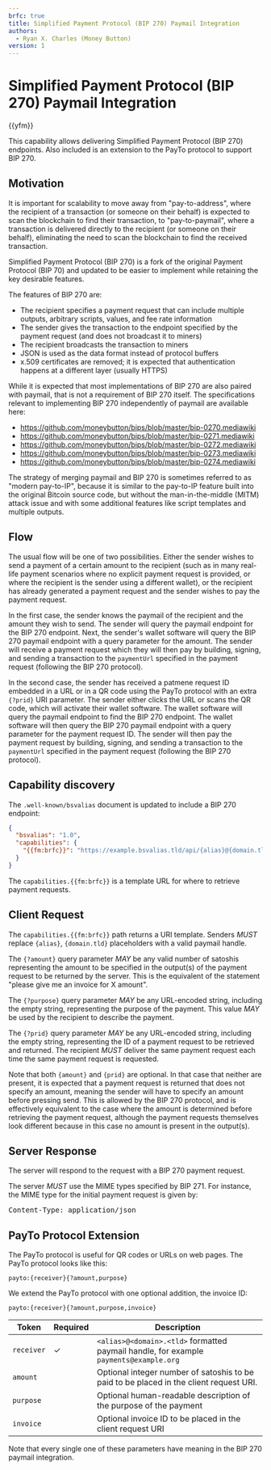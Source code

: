 ```yaml
---
brfc: true
title: Simplified Payment Protocol (BIP 270) Paymail Integration
authors:
  - Ryan X. Charles (Money Button)
version: 1
---
```

# Simplified Payment Protocol (BIP 270) Paymail Integration

{{yfm}}

This capability allows delivering Simplified Payment Protocol (BIP 270) endpoints. Also included is an extension to the PayTo protocol to support BIP 270.

## Motivation

It is important for scalability to move away from "pay-to-address", where the recipient of a transaction (or someone on their behalf) is expected to scan the blockchain to find their transaction, to "pay-to-paymail", where a transaction is delivered directly to the recipient (or someone on their behalf), eliminating the need to scan the blockchain to find the received transaction.

Simplified Payment Protocol (BIP 270) is a fork of the original Payment Protocol (BIP 70) and updated to be easier to implement while retaining the key desirable features.

The features of BIP 270 are:

- The recipient specifies a payment request that can include multiple outputs, arbitrary scripts, values, and fee rate information
- The sender gives the transaction to the endpoint specified by the payment request (and does not broadcast it to miners)
- The recipient broadcasts the transaction to miners
- JSON is used as the data format instead of protocol buffers
- x.509 certificates are removed; it is expected that authentication happens at a different layer (usually HTTPS)

While it is expected that most implementations of BIP 270 are also paired with paymail, that is not a requirement of BIP 270 itself. The specifications relevant to implementing BIP 270 independently of paymail are available here:

- https://github.com/moneybutton/bips/blob/master/bip-0270.mediawiki
- https://github.com/moneybutton/bips/blob/master/bip-0271.mediawiki
- https://github.com/moneybutton/bips/blob/master/bip-0272.mediawiki
- https://github.com/moneybutton/bips/blob/master/bip-0273.mediawiki
- https://github.com/moneybutton/bips/blob/master/bip-0274.mediawiki

The strategy of merging paymail and BIP 270 is sometimes referred to as "modern pay-to-IP", because it is similar to the pay-to-IP feature built into the original Bitcoin source code, but without the man-in-the-middle (MITM) attack issue and with some additional features like script templates and multiple outputs.

## Flow

The usual flow will be one of two possibilities. Either the sender wishes to send a payment of a certain amount to the recipient (such as in many real-life payment scenarios where no explicit payment request is provided, or where the recipient is the sender using a different wallet), or the recipient has already generated a payment request and the sender wishes to pay the payment request.

In the first case, the sender knows the paymail of the recipient and the amount they wish to send. The sender will query the paymail endpoint for the BIP 270 endpoint. Next, the sender's wallet software will query the BIP 270 paymail endpoint with a query parameter for the amount. The sender will receive a payment request which they will then pay by building, signing, and sending a transaction to the <code>paymentUrl</code> specified in the payment request (following the BIP 270 protocol).

In the second case, the sender has received a patmene request ID embedded in a URL or in a QR code using the PayTo protocol with an extra `{?prid}` URI parameter. The sender either clicks the URL or scans the QR code, which will activate their wallet software. The wallet software will query the paymail endpoint to find the BIP 270 endpoint. The wallet software will then query the BIP 270 paymail endpoint with a query parameter for the payment request ID. The sender will then pay the payment request by building, signing, and sending a transaction to the <code>paymentUrl</code> specified in the payment request (following the BIP 270 protocol).

## Capability discovery

The `.well-known/bsvalias` document is updated to include a BIP 270 endpoint:

```json
{
  "bsvalias": "1.0",
  "capabilities": {
    "{{fm:brfc}}": "https://example.bsvalias.tld/api/{alias}@{domain.tld}/{?amount,purpose,prid}"
  }
}
```

The `capabilities.{{fm:brfc}}` is a template URL for where to retrieve payment requests.

## Client Request

The `capabilities.{{fm:brfc}}` path returns a URI template. Senders _MUST_ replace `{alias}`, `{domain.tld}` placeholders with a valid paymail handle.

The `{?amount}` query parameter _MAY_ be any valid number of satoshis representing the amount to be specified in the output(s) of the payment request to be returned by the server. This is the equivalent of the statement "please give me an invoice for X amount".

The `{?purpose}` query parameter _MAY_ be any URL-encoded string, including the empty string, representing the purpose of the payment. This value _MAY_ be used by the recipient to describe the payment.

The `{?prid}` query parameter _MAY_ be any URL-encoded string, including the empty string, representing the ID of a payment request to be retrieved and returned. The recipient _MUST_ deliver the same payment request each time the same payment request is requested.

Note that both `{amount}` and `{prid}` are optional. In that case that neither are present, it is expected that a payment request is returned that does not specify an amount, meaning the sender will have to specify an amount before pressing send. This is allowed by the BIP 270 protocol, and is effectively equivalent to the case where the amount is determined before retrieving the payment request, although the payment requests themselves look different because in this case no amount is present in the output(s).

## Server Response

The server will respond to the request with a BIP 270 payment request.

The server _MUST_ use the MIME types specified by BIP 271. For instance, the MIME type for the initial payment request is given by:

<pre>
Content-Type: application/json
</pre>

## PayTo Protocol Extension

The PayTo protocol is useful for QR codes or URLs on web pages. The PayTo protocol looks like this:

```
payto:{receiver}{?amount,purpose}
```

We extend the PayTo protocol with one optional addition, the invoice ID:

```
payto:{receiver}{?amount,purpose,invoice}
```

| Token | Required | Description |
|-|-|-|
| `receiver` | ✓ | `<alias>@<domain>.<tld>` formatted paymail handle, for example `payments@example.org` |
| `amount` | | Optional integer number of satoshis to be paid to be placed in the client request URI. |
| `purpose` | | Optional human-readable description of the purpose of the payment  |
| `invoice` | | Optional invoice ID to be placed in the client request URI |

Note that every single one of these parameters have meaning in the BIP 270 paymail integration.
